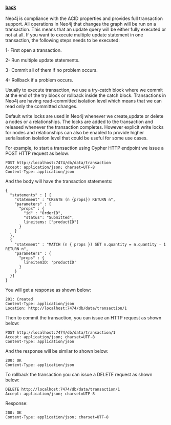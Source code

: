 #### [back](basic_features_main.md)

Neo4j is compliance with the ACID properties and provides full transaction support. All operations in Neo4j that changes the graph will be run on a transaction. This means that an update query will be either fully executed or not at all. If you want to execute multiple update statement in one transaction, the following steps needs to be executed:

1- First open a transaction.

2- Run multiple update statements.

3- Commit all of them if no problem occurs.

4- Rollback if a problem occurs.


Usually to execute transaction, we use a try-catch block where we commit at the end of the try block or rollback inside the catch block. Transactions in Neo4j are having read-committed isolation level which means that we can read only the committed changes.

Default write locks are used in Neo4j whenever we create,update or delete a nodes or a relationships. The locks are added to the transaction and released whenever the transaction completes. However explicit write locks for nodes and relationships can also be enabled to provide higher serialisation isolation level that could be useful for some use cases.


For example, to start a transaction using Cypher HTTP endpoint we issue a POST HTTP request as below:

````
POST http://localhost:7474/db/data/transaction
Accept: application/json; charset=UTF-8
Content-Type: application/json
````

And the body will have the transaction statements:

````
{
  "statements" : [ {
    "statement" : "CREATE (n {props}) RETURN n",
    "parameters" : {
      "props" : {
        "id" : "OrderID",
        "status": "Submitted",
        lineitems: ["productID"]
      }
    }
  }, 
  {
    "statement" : "MATCH (n { props }) SET n.quantity = n.quantity - 1 RETURN n",
    "parameters" : {
      "props" : {
        lineitemID: 'productID'
      }
    }
  }]
}
````

You will get a response as shown below:

````
201: Created
Content-Type: application/json
Location: http://localhost:7474/db/data/transaction/1
````

Then to commit the transaction, you can issue an HTTP request as shown below:


````
POST http://localhost:7474/db/data/transaction/1
Accept: application/json; charset=UTF-8
Content-Type: application/json
````

And the response will be similar to shown below:

````
200: OK
Content-Type: application/json
````


To rollback the transaction you can issue a DELETE request as shown below:

````
DELETE http://localhost:7474/db/data/transaction/1
Accept: application/json; charset=UTF-8
````

Response:

````
200: OK
Content-Type: application/json; charset=UTF-8
````
